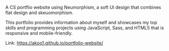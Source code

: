 A CS portflio website using Neumorphism, a soft UI design that combines flat design and skeuomorphism. 

This portfolio provides information about myself and showcases my top skills and programming projects using JavaScript, Sass, and HTML5 that is responsive and mobile-friendly.

Link: https://akoo1.github.io/portfolio-website/
